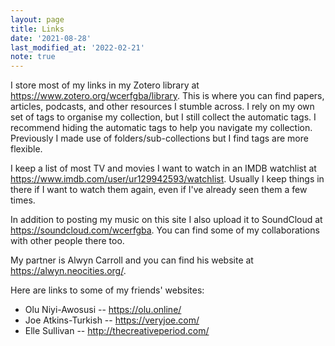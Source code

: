 ```yaml
---
layout: page
title: Links
date: '2021-08-28'
last_modified_at: '2022-02-21'
note: true
---
```


I store most of my links in my Zotero library at <https://www.zotero.org/wcerfgba/library>. This is where you can find papers, articles, podcasts, and other resources I stumble across. I rely on my own set of tags to organise my collection, but I still collect the automatic tags. I recommend hiding the automatic tags to help you navigate my collection. Previously I made use of folders/sub-collections but I find tags are more flexible.

I keep a list of most TV and movies I want to watch in an IMDB watchlist at <https://www.imdb.com/user/ur129942593/watchlist>. Usually I keep things in there if I want to watch them again, even if I've already seen them a few times.

In addition to posting my music on this site I also upload it to SoundCloud at <https://soundcloud.com/wcerfgba>. You can find some of my collaborations with other people there too.

My partner is Alwyn Carroll and you can find his website at <https://alwyn.neocities.org/>.

Here are links to some of my friends' websites:

* Olu Niyi-Awosusi -- <https://olu.online/>
* Joe Atkins-Turkish -- <https://veryjoe.com/>
* Elle Sullivan -- <http://thecreativeperiod.com/>

